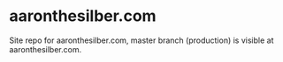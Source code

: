 aaronthesilber.com
==================

Site repo for aaronthesilber.com, master branch (production) is visible at aaronthesilber.com.
